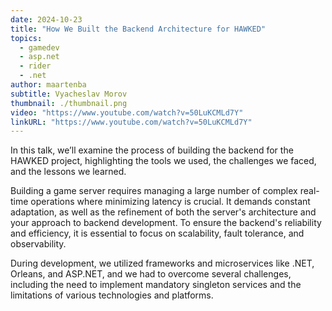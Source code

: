 ```yaml
---
date: 2024-10-23
title: "How We Built the Backend Architecture for HAWKED"
topics:
  - gamedev
  - asp.net
  - rider
  - .net
author: maartenba
subtitle: Vyacheslav Morov
thumbnail: ./thumbnail.png
video: "https://www.youtube.com/watch?v=50LuKCMLd7Y"
linkURL: "https://www.youtube.com/watch?v=50LuKCMLd7Y"
---
```


In this talk, we’ll examine the process of building the backend for the HAWKED project, highlighting the tools we used, the challenges we faced, and the lessons we learned.

Building a game server requires managing a large number of complex real-time operations where minimizing latency is crucial. It demands constant adaptation, as well as the refinement of both the server's architecture and your approach to backend development. To ensure the backend's reliability and efficiency, it is essential to focus on scalability, fault tolerance, and observability.

During development, we utilized frameworks and microservices like .NET, Orleans, and ASP.NET, and we had to overcome several challenges, including the need to implement mandatory singleton services and the limitations of various technologies and platforms.
